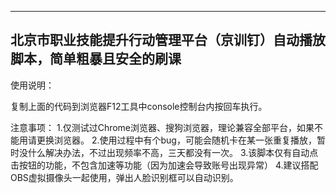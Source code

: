 -------------------------------------------------------------------------
北京市职业技能提升行动管理平台（京训钉）自动播放脚本，简单粗暴且安全的刷课
-------------------------------------------------------------------------

使用说明：

复制上面的代码到浏览器F12工具中console控制台内按回车执行。

注意事项：
1.仅测试过Chrome浏览器、搜狗浏览器，理论兼容全部平台，如果不能用请更换浏览器。
2.使用过程中有个bug，可能会随机卡在某一张重复播放，暂时没什么解决办法，不过出现频率不高，三天都没有一次。
3.该脚本仅有自动点击按钮的功能，不包含加速等功能（因为加速会导致账号出现异常）
4.建议搭配OBS虚拟摄像头一起使用，弹出人脸识别框可以自动识别。
